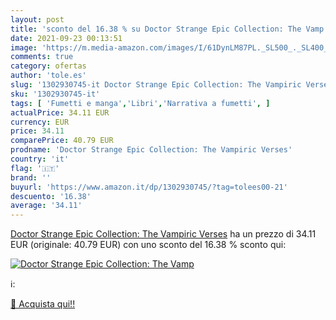```yaml
---
layout: post
title: 'sconto del 16.38 % su Doctor Strange Epic Collection: The Vamp  '
date: 2021-09-23 00:13:51
image: 'https://m.media-amazon.com/images/I/61DynLM87PL._SL500_._SL400_.jpg'
comments: true
category: ofertas
author: 'tole.es'
slug: '1302930745-it Doctor Strange Epic Collection: The Vampiric Verses'
sku: '1302930745-it'
tags: [ 'Fumetti e manga','Libri','Narrativa a fumetti', ]
actualPrice: 34.11 EUR
currency: EUR
price: 34.11
comparePrice: 40.79 EUR
prodname: 'Doctor Strange Epic Collection: The Vampiric Verses'
country: 'it'
flag: '🇮🇹'
brand: ''
buyurl: 'https://www.amazon.it/dp/1302930745/?tag=tolees00-21'
descuento: '16.38'
average: '34.11'
---
```


[Doctor Strange Epic Collection: The Vampiric Verses](https://www.amazon.it/dp/1302930745/?tag=tolees00-21) ha un prezzo di 34.11 EUR (originale: 40.79 EUR) con uno sconto del 16.38 % sconto qui:

[![Doctor Strange Epic Collection: The Vamp](https://m.media-amazon.com/images/I/61DynLM87PL._SL500_._SL400_.jpg)](https://www.amazon.it/dp/1302930745/?tag=tolees00-21)

ℹ️:


[🛒 Acquista qui!!](https://www.amazon.it/dp/1302930745/?tag=tolees00-21)
